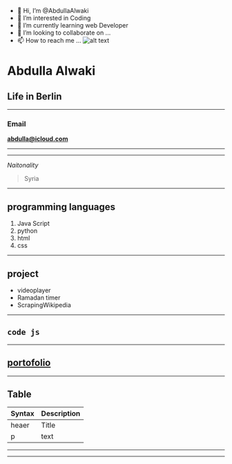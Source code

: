 - 👋 Hi, I’m @AbdullaAlwaki
- 👀 I’m interested in Coding
- 🌱 I’m currently learning web Developer 
- 💞️ I’m looking to collaborate on ...
- 📫 How to reach me ...
![alt text](../../Downloads/image.jpg)

# Abdulla Alwaki

## Life in Berlin

---

### Email

**abdulla@icloud.com**

---

---

_Naitonality_

> Syria

---

## programming languages

1. Java Script
2. python
3. html
4. css

---

## project

- videoplayer
- Ramadan timer
- ScrapingWikipedia

---

## `code js`

---

## [portofolio](https://abdullaalwaki.github.io/portofolio/)

---

## Table

| Syntax | Description |
| ------ | ----------- |
| heaer  | Title       |
| p      | text        |

---

---
